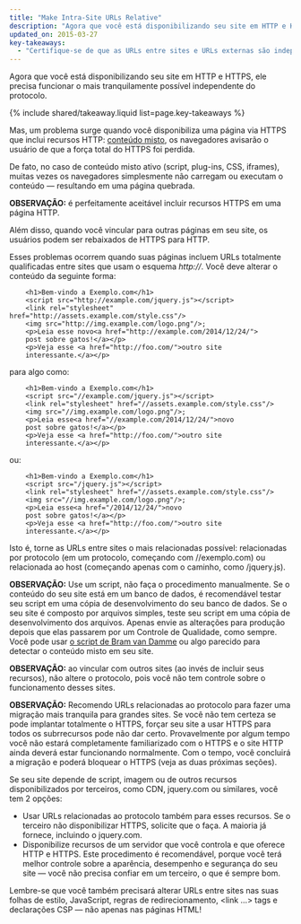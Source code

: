 ```yaml
---
title: "Make Intra-Site URLs Relative"
description: "Agora que você está disponibilizando seu site em HTTP e HTTPS, ele deve funcionar o mais tranquilamente possível independente do protocolo."
updated_on: 2015-03-27
key-takeaways:
  - "Certifique-se de que as URLs entre sites e URLs externas são independentes do protocolo, isto é, certifique-se de usar caminhos relativos ou deixar o protocolo de fora, como em //exemplo.com/algo.js"
---
```


<p class="intro">
  Agora que você está disponibilizando seu site em HTTP e HTTPS, ele precisa funcionar o mais tranquilamente possível independente do protocolo.
</p>

{% include shared/takeaway.liquid list=page.key-takeaways %}



Mas, um problema surge quando você disponibiliza uma página via HTTPS
que inclui recursos HTTP: [conteúdo
misto](http://www.w3.org/TR/mixed-content/), os navegadores avisarão o usuário de que a força total
do HTTPS foi perdida.

De fato, no caso de conteúdo misto ativo (script, plug-ins, CSS, iframes),
muitas vezes os navegadores simplesmente não carregam ou executam o conteúdo — resultando em uma
página quebrada.

**OBSERVAÇÃO:** é perfeitamente aceitável incluir recursos HTTPS em uma página HTTP.

Além disso, quando você vincular para outras páginas em seu site, os usuários podem ser
rebaixados de HTTPS para HTTP.

Esses problemas ocorrem quando suas páginas incluem URLs totalmente qualificadas entre sites
que usam o esquema *http://*. Você deve alterar o conteúdo da seguinte forma:

		<h1>Bem-vindo a Exemplo.com</h1>
		<script src="http://example.com/jquery.js"></script>
		<link rel="stylesheet" href="http://assets.example.com/style.css"/>
		<img src="http://img.example.com/logo.png"/>;
		<p>Leia esse novo<a href="http://example.com/2014/12/24/">
		post sobre gatos!</a></p>
		<p>Veja esse <a href="http://foo.com/">outro site
		interessante.</a></p>

para algo como:

		<h1>Bem-vindo a Exemplo.com</h1>
		<script src="//example.com/jquery.js"></script>
		<link rel="stylesheet" href="//assets.example.com/style.css"/>
		<img src="//img.example.com/logo.png"/>;
		<p>Leia esse<a href="//example.com/2014/12/24/">novo
		post sobre gatos!</a></p>
		<p>Veja esse <a href="http://foo.com/">outro site
		interessante.</a></p>

ou:

		<h1>Bem-vindo a Exemplo.com</h1>
		<script src="/jquery.js"></script>
		<link rel="stylesheet" href="//assets.example.com/style.css"/>
		<img src="//img.example.com/logo.png"/>;
		<p>Leia esse<a href="/2014/12/24/">novo
		post sobre gatos!</a></p>
		<p>Veja esse <a href="http://foo.com/">outro site
		interessante.</a></p>

Isto é, torne as URLs entre sites o mais relacionadas possível: relacionadas por protocolo
(em um protocolo, começando com //exemplo.com) ou relacionada ao host (começando
 apenas com o caminho, como /jquery.js).

**OBSERVAÇÃO:** Use um script, não faça o procedimento manualmente. Se o conteúdo do seu site está em um
banco de dados, é recomendável testar seu script em uma cópia de desenvolvimento do seu
banco de dados. Se o seu site é composto por arquivos simples, teste seu script em uma
cópia de desenvolvimento dos arquivos. Apenas envie as alterações para produção depois que
elas passarem por um Controle de Qualidade, como sempre. Você pode usar [o script de Bram van
Damme](https://github.com/bramus/mixed-content-scan) ou algo parecido para
detectar o conteúdo misto em seu site.

**OBSERVAÇÃO:** ao vincular com outros sites (ao invés de incluir seus 
recursos), não altere o protocolo, pois você não tem controle sobre o funcionamento 
desses sites.

**OBSERVAÇÃO:** Recomendo URLs relacionadas ao protocolo para fazer uma migração mais tranquila para
grandes sites. Se você não tem certeza se pode implantar totalmente o HTTPS, forçar seu
site a usar HTTPS para todos os subrrecursos pode não dar certo. Provavelmente por algum
tempo você não estará completamente familiarizado com o HTTPS e o site HTTP ainda
deverá estar funcionando normalmente. Com o tempo, você concluirá a migração e poderá
bloquear o HTTPS (veja as duas próximas seções).

Se seu site depende de script, imagem ou de outros recursos disponibilizados por
terceiros, como CDN, jquery.com ou similares, você tem 2 opções:

* Usar URLs relacionadas ao protocolo também para esses recursos. Se o terceiro
 não disponibilizar HTTPS, solicite que o faça. A maioria já fornece, incluindo o jquery.com.
* Disponibilize recursos de um servidor que você controla e que oferece HTTP e
 HTTPS. Este procedimento é recomendável, porque você terá melhor controle
 sobre a aparência, desempenho e segurança do seu site — você não precisa
 confiar em um terceiro, o que é sempre bom.

Lembre-se que você também precisará alterar URLs entre sites nas suas
folhas de estilo, JavaScript, regras de redirecionamento, &lt;link …&gt; tags e declarações 
CSP — não apenas nas páginas HTML!

